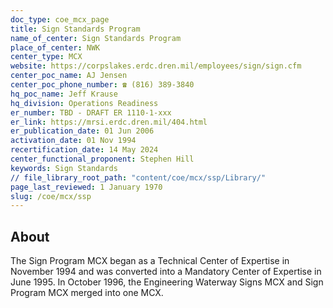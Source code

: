 ```yaml
---
doc_type: coe_mcx_page
title: Sign Standards Program
name_of_center: Sign Standards Program
place_of_center: NWK
center_type: MCX
website: https://corpslakes.erdc.dren.mil/employees/sign/sign.cfm
center_poc_name: AJ Jensen
center_poc_phone_number: ☎ (816) 389-3840
hq_poc_name: Jeff Krause
hq_division: Operations Readiness
er_number: TBD - DRAFT ER 1110-1-xxx
er_link: https://mrsi.erdc.dren.mil/404.html
er_publication_date: 01 Jun 2006
activation_date: 01 Nov 1994
recertification_date: 14 May 2024
center_functional_proponent: Stephen Hill
keywords: Sign Standards
// file_library_root_path: "content/coe/mcx/ssp/Library/"
page_last_reviewed: 1 January 1970
slug: /coe/mcx/ssp
---
```


## About

The Sign Program MCX began as a Technical Center of Expertise in November 1994 and was converted into a Mandatory Center of Expertise in June 1995. In October 1996, the Engineering Waterway Signs MCX and Sign Program MCX merged into one MCX.



